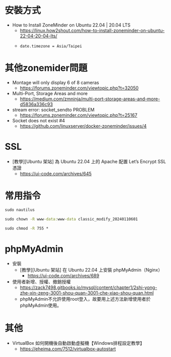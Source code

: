 # 安裝方式
- How to Install ZoneMinder on Ubuntu 22.04 | 20.04 LTS
  - <https://linux.how2shout.com/how-to-install-zoneminder-on-ubuntu-22-04-20-04-lts/>
  - ```
    date.timezone = Asia/Taipei
    ```

# 其他zonemider問題
- Montage will only display 6 of 8 cameras
  - <https://forums.zoneminder.com/viewtopic.php?t=32050>
- Multi-Port, Storage Areas and more
  - <https://medium.com/zmninja/multi-port-storage-areas-and-more-d5836a336c93>
- stream error: socket_sendto PROBLEM
  - <https://forums.zoneminder.com/viewtopic.php?t=25167>
- Socket does not exist #4
  - <https://github.com/linuxserver/docker-zoneminder/issues/4>

# SSL
- [教學][Ubuntu 架站] 為 Ubuntu 22.04 上的 Apache 配置 Let’s Encrypt SSL 憑證
  - <https://ui-code.com/archives/645>
 
# 常用指令
```cmd
sudo nautilus
```
```cmd
sudo chown -R www-data:www-data classic_modify_20240110601
```
```cmd
sudo chmod -R 755 *
```

# phpMyAdmin
- 安裝
  - [教學][Ubuntu 架站] 在 Ubuntu 22.04 上安裝 phpMyAdmin（Nginx）
    - <https://ui-code.com/archives/689>
- 使用者新增、授權、撤銷授權
  - <https://zack7498.gitbooks.io/mysql/content/chapter1/2shi-yong-zhe-xin-zeng-3001-shou-quan-3001-che-xiao-shou-quan.html>
  - phpMyAdmin不允許使用root登入，故要用上述方法新增使用者於phpMyAdmin使用。

# 其他
- VirtualBox 如何開機後自動啟動虛擬機【Windows排程設定教學】
  - https://eheima.com/7512/virtualbox-autostart
